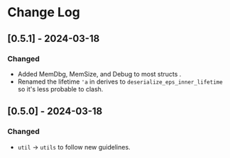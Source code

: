 # Change Log

## [0.5.1] - 2024-03-18

### Changed

* Added MemDbg, MemSize, and Debug to most structs .
* Renamed the lifetime `'a` in derives to `deserialize_eps_inner_lifetime` so
    it's less probable to clash.


## [0.5.0] - 2024-03-18

### Changed

* `util` -> `utils` to follow new guidelines.
